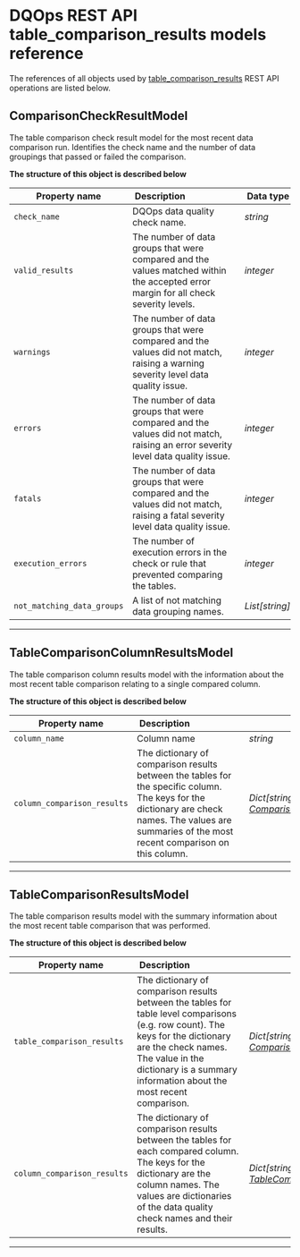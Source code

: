 # DQOps REST API table_comparison_results models reference
The references of all objects used by [table_comparison_results](/docs/client/operations/table_comparison_results.md) REST API operations are listed below.


## ComparisonCheckResultModel
The table comparison check result model for the most recent data comparison run. Identifies the check name and the number of data groupings that passed or failed the comparison.


**The structure of this object is described below**


|&nbsp;Property&nbsp;name&nbsp;|&nbsp;Description&nbsp;&nbsp;&nbsp;&nbsp;&nbsp;&nbsp;&nbsp;&nbsp;&nbsp;&nbsp;&nbsp;&nbsp;&nbsp;&nbsp;&nbsp;&nbsp;&nbsp;&nbsp;&nbsp;&nbsp;&nbsp;|&nbsp;Data&nbsp;type&nbsp;|
|---------------|---------------------------------|-----------|
|<span class="no-wrap-code">`check_name`</span>|DQOps data quality check name.|*string*|
|<span class="no-wrap-code">`valid_results`</span>|The number of data groups that were compared and the values matched within the accepted error margin for all check severity levels.|*integer*|
|<span class="no-wrap-code">`warnings`</span>|The number of data groups that were compared and the values did not match, raising a warning severity level data quality issue.|*integer*|
|<span class="no-wrap-code">`errors`</span>|The number of data groups that were compared and the values did not match, raising an error severity level data quality issue.|*integer*|
|<span class="no-wrap-code">`fatals`</span>|The number of data groups that were compared and the values did not match, raising a fatal severity level data quality issue.|*integer*|
|<span class="no-wrap-code">`execution_errors`</span>|The number of execution errors in the check or rule that prevented comparing the tables.|*integer*|
|<span class="no-wrap-code">`not_matching_data_groups`</span>|A list of not matching data grouping names.|*List[string]*|


___

## TableComparisonColumnResultsModel
The table comparison column results model with the information about the most recent table comparison relating to a single compared column.


**The structure of this object is described below**


|&nbsp;Property&nbsp;name&nbsp;|&nbsp;Description&nbsp;&nbsp;&nbsp;&nbsp;&nbsp;&nbsp;&nbsp;&nbsp;&nbsp;&nbsp;&nbsp;&nbsp;&nbsp;&nbsp;&nbsp;&nbsp;&nbsp;&nbsp;&nbsp;&nbsp;&nbsp;|&nbsp;Data&nbsp;type&nbsp;|
|---------------|---------------------------------|-----------|
|<span class="no-wrap-code">`column_name`</span>|Column name|*string*|
|<span class="no-wrap-code">`column_comparison_results`</span>|The dictionary of comparison results between the tables for the specific column. The keys for the dictionary are check names. The values are summaries of the most recent comparison on this column.|*Dict[string, [ComparisonCheckResultModel](\docs\client\models\table_comparison_results.md#comparisoncheckresultmodel)]*|


___

## TableComparisonResultsModel
The table comparison results model with the summary information about the most recent table comparison that was performed.


**The structure of this object is described below**


|&nbsp;Property&nbsp;name&nbsp;|&nbsp;Description&nbsp;&nbsp;&nbsp;&nbsp;&nbsp;&nbsp;&nbsp;&nbsp;&nbsp;&nbsp;&nbsp;&nbsp;&nbsp;&nbsp;&nbsp;&nbsp;&nbsp;&nbsp;&nbsp;&nbsp;&nbsp;|&nbsp;Data&nbsp;type&nbsp;|
|---------------|---------------------------------|-----------|
|<span class="no-wrap-code">`table_comparison_results`</span>|The dictionary of comparison results between the tables for table level comparisons (e.g. row count). The keys for the dictionary are the check names. The value in the dictionary is a summary information about the most recent comparison.|*Dict[string, [ComparisonCheckResultModel](#comparisoncheckresultmodel)]*|
|<span class="no-wrap-code">`column_comparison_results`</span>|The dictionary of comparison results between the tables for each compared column. The keys for the dictionary are the column names. The values are dictionaries of the data quality check names and their results.|*Dict[string, [TableComparisonColumnResultsModel](#tablecomparisoncolumnresultsmodel)]*|


___

